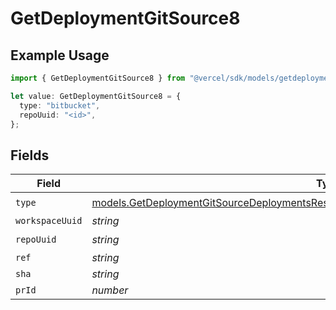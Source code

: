 # GetDeploymentGitSource8

## Example Usage

```typescript
import { GetDeploymentGitSource8 } from "@vercel/sdk/models/getdeploymentop.js";

let value: GetDeploymentGitSource8 = {
  type: "bitbucket",
  repoUuid: "<id>",
};
```

## Fields

| Field                                                                                                                                                                              | Type                                                                                                                                                                               | Required                                                                                                                                                                           | Description                                                                                                                                                                        |
| ---------------------------------------------------------------------------------------------------------------------------------------------------------------------------------- | ---------------------------------------------------------------------------------------------------------------------------------------------------------------------------------- | ---------------------------------------------------------------------------------------------------------------------------------------------------------------------------------- | ---------------------------------------------------------------------------------------------------------------------------------------------------------------------------------- |
| `type`                                                                                                                                                                             | [models.GetDeploymentGitSourceDeploymentsResponse200ApplicationJSONResponseBody28Type](../models/getdeploymentgitsourcedeploymentsresponse200applicationjsonresponsebody28type.md) | :heavy_check_mark:                                                                                                                                                                 | N/A                                                                                                                                                                                |
| `workspaceUuid`                                                                                                                                                                    | *string*                                                                                                                                                                           | :heavy_minus_sign:                                                                                                                                                                 | N/A                                                                                                                                                                                |
| `repoUuid`                                                                                                                                                                         | *string*                                                                                                                                                                           | :heavy_check_mark:                                                                                                                                                                 | N/A                                                                                                                                                                                |
| `ref`                                                                                                                                                                              | *string*                                                                                                                                                                           | :heavy_minus_sign:                                                                                                                                                                 | N/A                                                                                                                                                                                |
| `sha`                                                                                                                                                                              | *string*                                                                                                                                                                           | :heavy_minus_sign:                                                                                                                                                                 | N/A                                                                                                                                                                                |
| `prId`                                                                                                                                                                             | *number*                                                                                                                                                                           | :heavy_minus_sign:                                                                                                                                                                 | N/A                                                                                                                                                                                |